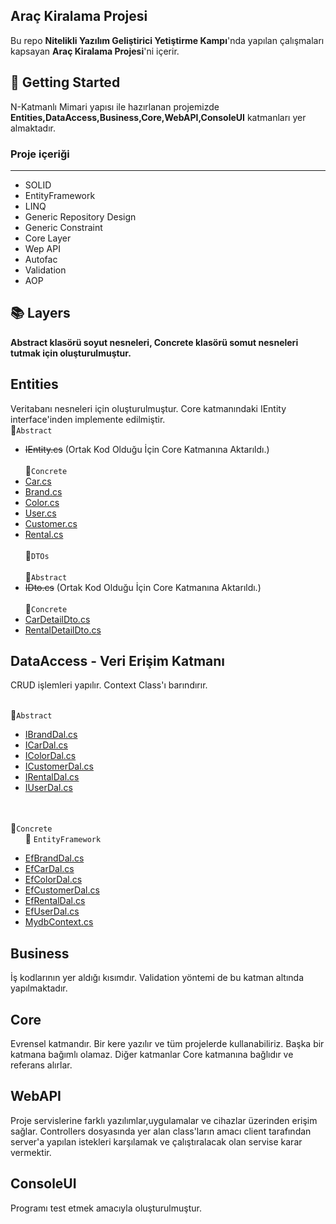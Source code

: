 ## Araç Kiralama Projesi
Bu repo **Nitelikli Yazılım Geliştirici Yetiştirme Kampı**'nda yapılan çalışmaları kapsayan **Araç Kiralama Projesi**'ni içerir.
## :pushpin: Getting Started
N-Katmanlı Mimari yapısı ile hazırlanan projemizde **Entities,DataAccess,Business,Core,WebAPI,ConsoleUI** katmanları yer almaktadır.
### Proje içeriği
---
  + SOLID 
  + EntityFramework
  + LINQ
  + Generic Repository Design
  + Generic Constraint
  + Core Layer
  + Wep API
  + Autofac
  + Validation
  + AOP
## :books: Layers
**Abstract klasörü soyut nesneleri, Concrete klasörü somut nesneleri tutmak için oluşturulmuştur.**
## Entities
Veritabanı nesneleri için oluşturulmuştur. Core katmanındaki IEntity interface'inden implemente edilmiştir.
<br>:file_folder:`Abstract`  
- ~~IEntity.cs~~ (Ortak Kod Olduğu İçin Core Katmanına Aktarıldı.)
<br> <br> :file_folder:`Concrete`  
- [Car.cs](https://github.com/ferdikaya55/CarRentalProject/blob/main/Entities/Concrete/Car.cs)  
- [Brand.cs](https://github.com/ferdikaya55/CarRentalProject/blob/main/Entities/Concrete/Brand.cs)
- [Color.cs](https://github.com/ferdikaya55/CarRentalProject/blob/main/Entities/Concrete/Color.css)
- [User.cs](https://github.com/ferdikaya55/CarRentalProject/blob/main/Entities/Concrete/User.cs)  
- [Customer.cs](https://github.com/ferdikaya55/CarRentalProject/blob/main/Entities/Concrete/Customer.cs)  
- [Rental.cs](https://github.com/ferdikaya55/CarRentalProject/blob/main/Entities/Concrete/Rental.cs)  
<br>:file_folder:`DTOs`  
<br>:file_folder:`Abstract`  
- ~~IDto.cs~~ (Ortak Kod Olduğu İçin Core Katmanına Aktarıldı.)
<br> <br> :file_folder:`Concrete`  
- [CarDetailDto.cs](https://github.com/ferdikaya55/CarRentalProject/blob/main/Entities/DTOs/CarDetailDto.cs)  
- [RentalDetailDto.cs](https://github.com/ferdikaya55/CarRentalProject/blob/main/Entities/DTOs/RentalDetailDto.cs)  



## DataAccess - Veri Erişim Katmanı
CRUD işlemleri yapılır. Context Class'ı barındırır.

<br>:file_folder:`Abstract`  
- [IBrandDal.cs](https://github.com/hsnbskn/ReCapProject/blob/master/DataAccess/Abstract/IBrandDal.cs)
- [ICarDal.cs](https://github.com/hsnbskn/ReCapProject/blob/master/DataAccess/Abstract/ICarDal.cs)
- [IColorDal.cs](https://github.com/hsnbskn/ReCapProject/blob/master/DataAccess/Abstract/IColorDal.cs)
- [ICustomerDal.cs](https://github.com/hsnbskn/ReCapProject/blob/master/DataAccess/Abstract/ICustomerDal.cs)
- [IRentalDal.cs](https://github.com/hsnbskn/ReCapProject/blob/master/DataAccess/Abstract/IRentalDal.cs)
- [IUserDal.cs](https://github.com/hsnbskn/ReCapProject/blob/master/DataAccess/Abstract/IUserDal.cs)
 
<br> <br> :file_folder:`Concrete`  
&nbsp;&nbsp;&nbsp;&nbsp;&nbsp;&nbsp;:file_folder: `EntityFramework`    
 - [EfBrandDal.cs](https://github.com/hsnbskn/ReCapProject/blob/master/DataAccess/Concrete/EntityFramework/EfBrandDal.cs)
 - [EfCarDal.cs](https://github.com/hsnbskn/ReCapProject/blob/master/DataAccess/Concrete/EntityFramework/EfCarDal.cs)
 - [EfColorDal.cs](https://github.com/hsnbskn/ReCapProject/blob/master/DataAccess/Concrete/EntityFramework/EfColorDal.cs)
 - [EfCustomerDal.cs](https://github.com/hsnbskn/ReCapProject/blob/master/DataAccess/Concrete/EntityFramework/EfCustomerDal.cs)
 - [EfRentalDal.cs](https://github.com/hsnbskn/ReCapProject/blob/master/DataAccess/Concrete/EntityFramework/EfRentalDal.cs)
 - [EfUserDal.cs](https://github.com/hsnbskn/ReCapProject/blob/master/DataAccess/Concrete/EntityFramework/EfUserDal.cs)
 - [MydbContext.cs](https://github.com/hsnbskn/ReCapProject/blob/master/DataAccess/Concrete/EntityFramework/MydbContext.cs)
## Business
İş kodlarının yer aldığı kısımdır. Validation yöntemi de bu katman altında yapılmaktadır.

## Core 
Evrensel katmandır. Bir kere yazılır ve tüm projelerde kullanabiliriz. Başka bir katmana bağımlı olamaz.
Diğer katmanlar Core katmanına bağlıdır ve referans alırlar.

## WebAPI
Proje servislerine farklı yazılımlar,uygulamalar ve cihazlar üzerinden erişim sağlar.
Controllers dosyasında yer alan class'ların amacı client tarafından server'a yapılan istekleri karşılamak ve çalıştıralacak olan servise karar vermektir.

## ConsoleUI
Programı test etmek amacıyla oluşturulmuştur.


